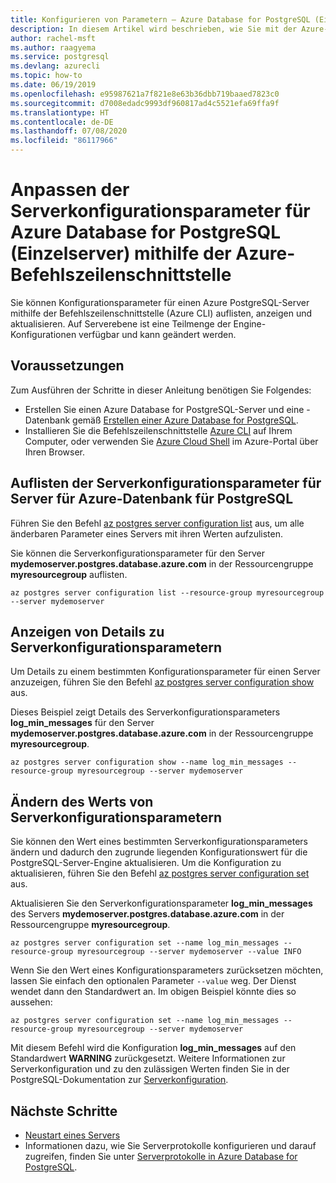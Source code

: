 ```yaml
---
title: Konfigurieren von Parametern – Azure Database for PostgreSQL (Einzelserver)
description: In diesem Artikel wird beschrieben, wie Sie mit der Azure-Befehlszeilenschnittstelle die Postgres-Parameter in Azure Database for PostgreSQL (Einzelserver) konfigurieren.
author: rachel-msft
ms.author: raagyema
ms.service: postgresql
ms.devlang: azurecli
ms.topic: how-to
ms.date: 06/19/2019
ms.openlocfilehash: e95987621a7f821e8e63b36dbb719baaed7823c0
ms.sourcegitcommit: d7008edadc9993df960817ad4c5521efa69ffa9f
ms.translationtype: HT
ms.contentlocale: de-DE
ms.lasthandoff: 07/08/2020
ms.locfileid: "86117966"
---
```

# <a name="customize-server-configuration-parameters-for-azure-database-for-postgresql---single-server-using-azure-cli"></a>Anpassen der Serverkonfigurationsparameter für Azure Database for PostgreSQL (Einzelserver) mithilfe der Azure-Befehlszeilenschnittstelle
Sie können Konfigurationsparameter für einen Azure PostgreSQL-Server mithilfe der Befehlszeilenschnittstelle (Azure CLI) auflisten, anzeigen und aktualisieren. Auf Serverebene ist eine Teilmenge der Engine-Konfigurationen verfügbar und kann geändert werden. 

## <a name="prerequisites"></a>Voraussetzungen
Zum Ausführen der Schritte in dieser Anleitung benötigen Sie Folgendes:
- Erstellen Sie einen Azure Database for PostgreSQL-Server und eine -Datenbank gemäß [Erstellen einer Azure Database for PostgreSQL](quickstart-create-server-database-azure-cli.md).
- Installieren Sie die Befehlszeilenschnittstelle [Azure CLI](/cli/azure/install-azure-cli) auf Ihrem Computer, oder verwenden Sie [Azure Cloud Shell](../cloud-shell/overview.md) im Azure-Portal über Ihren Browser.

## <a name="list-server-configuration-parameters-for-azure-database-for-postgresql-server"></a>Auflisten der Serverkonfigurationsparameter für Server für Azure-Datenbank für PostgreSQL
Führen Sie den Befehl [az postgres server configuration list](/cli/azure/postgres/server/configuration) aus, um alle änderbaren Parameter eines Servers mit ihren Werten aufzulisten.

Sie können die Serverkonfigurationsparameter für den Server **mydemoserver.postgres.database.azure.com** in der Ressourcengruppe **myresourcegroup** auflisten.
```azurecli-interactive
az postgres server configuration list --resource-group myresourcegroup --server mydemoserver
```
## <a name="show-server-configuration-parameter-details"></a>Anzeigen von Details zu Serverkonfigurationsparametern
Um Details zu einem bestimmten Konfigurationsparameter für einen Server anzuzeigen, führen Sie den Befehl [az postgres server configuration show](/cli/azure/postgres/server/configuration) aus.

Dieses Beispiel zeigt Details des Serverkonfigurationsparameters **log\_min\_messages** für den Server **mydemoserver.postgres.database.azure.com** in der Ressourcengruppe **myresourcegroup**.
```azurecli-interactive
az postgres server configuration show --name log_min_messages --resource-group myresourcegroup --server mydemoserver
```
## <a name="modify-server-configuration-parameter-value"></a>Ändern des Werts von Serverkonfigurationsparametern
Sie können den Wert eines bestimmten Serverkonfigurationsparameters ändern und dadurch den zugrunde liegenden Konfigurationswert für die PostgreSQL-Server-Engine aktualisieren. Um die Konfiguration zu aktualisieren, führen Sie den Befehl [az postgres server configuration set](/cli/azure/postgres/server/configuration) aus. 

Aktualisieren Sie den Serverkonfigurationsparameter **log\_min\_messages** des Servers **mydemoserver.postgres.database.azure.com** in der Ressourcengruppe **myresourcegroup**.
```azurecli-interactive
az postgres server configuration set --name log_min_messages --resource-group myresourcegroup --server mydemoserver --value INFO
```
Wenn Sie den Wert eines Konfigurationsparameters zurücksetzen möchten, lassen Sie einfach den optionalen Parameter `--value` weg. Der Dienst wendet dann den Standardwert an. Im obigen Beispiel könnte dies so aussehen:
```azurecli-interactive
az postgres server configuration set --name log_min_messages --resource-group myresourcegroup --server mydemoserver
```
Mit diesem Befehl wird die Konfiguration **log\_min\_messages** auf den Standardwert **WARNING** zurückgesetzt. Weitere Informationen zur Serverkonfiguration und zu den zulässigen Werten finden Sie in der PostgreSQL-Dokumentation zur [Serverkonfiguration](https://www.postgresql.org/docs/9.6/static/runtime-config.html).

## <a name="next-steps"></a>Nächste Schritte
- [Neustart eines Servers](howto-restart-server-cli.md)
- Informationen dazu, wie Sie Serverprotokolle konfigurieren und darauf zugreifen, finden Sie unter [Serverprotokolle in Azure Database for PostgreSQL](concepts-server-logs.md).
